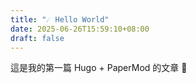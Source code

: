 ```yaml
---
title: "︊️︊︎️️️☄️ Hello World"
date: 2025-06-26T15:59:10+08:00
draft: false
---
```


這是我的第一篇 Hugo + PaperMod 的文章 🎉